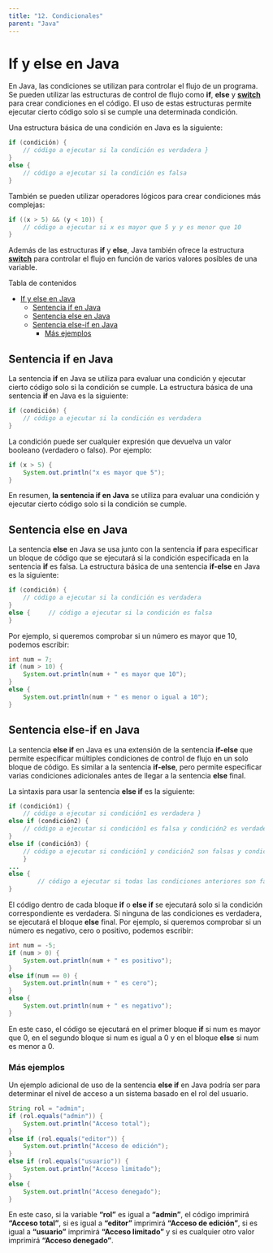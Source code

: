 ```yaml
---
title: "12. Condicionales"
parent: "Java"
---
```



If y else en Java
=================

En Java, las condiciones se utilizan para controlar el flujo de un programa. Se pueden utilizar las estructuras de control de flujo como **if**, **else** y **[switch](https://oregoom.com/java/switch/)** para crear condiciones en el código. El uso de estas estructuras permite ejecutar cierto código solo si se cumple una determinada condición.

Una estructura básica de una condición en Java es la siguiente:

```java
if (condición) {     
    // código a ejecutar si la condición es verdadera } 
}
else {     
    // código a ejecutar si la condición es falsa 
}
```

También se pueden utilizar operadores lógicos para crear condiciones más complejas:

```java
if ((x > 5) && (y < 10)) {     
    // código a ejecutar si x es mayor que 5 y y es menor que 10 
}
```

Además de las estructuras **if** y **else**, Java también ofrece la estructura **[switch](switch.md)** para controlar el flujo en función de varios valores posibles de una variable.

Tabla de contenidos

- [If y else en Java](#if-y-else-en-java)
  - [Sentencia if en Java](#sentencia-if-en-java)
  - [Sentencia else en Java](#sentencia-else-en-java)
  - [Sentencia else-if en Java](#sentencia-else-if-en-java)
    - [Más ejemplos](#más-ejemplos)

Sentencia if en Java
--------------------

La sentencia **if** en Java se utiliza para evaluar una condición y ejecutar cierto código solo si la condición se cumple. La estructura básica de una sentencia **if** en Java es la siguiente:

```java
if (condición) {     
    // código a ejecutar si la condición es verdadera 
}
```

La condición puede ser cualquier expresión que devuelva un valor booleano (verdadero o falso). Por ejemplo:

```java
if (x > 5) {     
    System.out.println("x es mayor que 5"); 
}
```

En resumen, **la sentencia if en Java** se utiliza para evaluar una condición y ejecutar cierto código solo si la condición se cumple.

Sentencia else en Java
----------------------

La sentencia **else** en Java se usa junto con la sentencia **if** para especificar un bloque de código que se ejecutará si la condición especificada en la sentencia **if** es falsa. La estructura básica de una sentencia **if-else** en Java es la siguiente:

```java
if (condición) {     
    // código a ejecutar si la condición es verdadera 
} 
else {     // código a ejecutar si la condición es falsa 
}
```

Por ejemplo, si queremos comprobar si un número es mayor que 10, podemos escribir:

```java
int num = 7; 
if (num > 10) {     
    System.out.println(num + " es mayor que 10"); 
} 
else {     
    System.out.println(num + " es menor o igual a 10"); 
}
```

Sentencia else-if en Java
-------------------------

La sentencia **else if** en Java es una extensión de la sentencia **if-else** que permite especificar múltiples condiciones de control de flujo en un solo bloque de código. Es similar a la sentencia **if-else**, pero permite especificar varias condiciones adicionales antes de llegar a la sentencia **else** final.

La sintaxis para usar la sentencia **else if** es la siguiente:

```java
if (condición1) {     
    // código a ejecutar si condición1 es verdadera } 
else if (condición2) {     
    // código a ejecutar si condición1 es falsa y condición2 es verdadera 
} 
else if (condición3) {     
    // código a ejecutar si condición1 y condición2 son falsas y condición3 es verdadera 
    } 
... 
else {     
        // código a ejecutar si todas las condiciones anteriores son falsas 
}
```

El código dentro de cada bloque **if** o **else if** se ejecutará solo si la condición correspondiente es verdadera. Si ninguna de las condiciones es verdadera, se ejecutará el bloque **else** final. Por ejemplo, si queremos comprobar si un número es negativo, cero o positivo, podemos escribir:

```java
int num = -5; 
if (num > 0) {     
    System.out.println(num + " es positivo"); 
} 
else if(num == 0) {     
    System.out.println(num + " es cero"); 
}
else {     
    System.out.println(num + " es negativo"); 
}
```


En este caso, el código se ejecutará en el primer bloque **if** si num es mayor que 0, en el segundo bloque si num es igual a 0 y en el bloque **else** si num es menor a 0.

### Más ejemplos

Un ejemplo adicional de uso de la sentencia **else if** en Java podría ser para determinar el nivel de acceso a un sistema basado en el rol del usuario.

```java
String rol = "admin"; 
if (rol.equals("admin")) {     
    System.out.println("Acceso total"); 
} 
else if (rol.equals("editor")) {     
    System.out.println("Acceso de edición"); 
} 
else if (rol.equals("usuario")) {     
    System.out.println("Acceso limitado"); 
} 
else {     
    System.out.println("Acceso denegado"); 
}
```

En este caso, si la variable **“rol”** es igual a **“admin”**, el código imprimirá **“Acceso total”**, si es igual a **“editor”** imprimirá **“Acceso de edición”**, si es igual a **“usuario”** imprimirá **“Acceso limitado”** y si es cualquier otro valor imprimirá **“Acceso denegado”**.